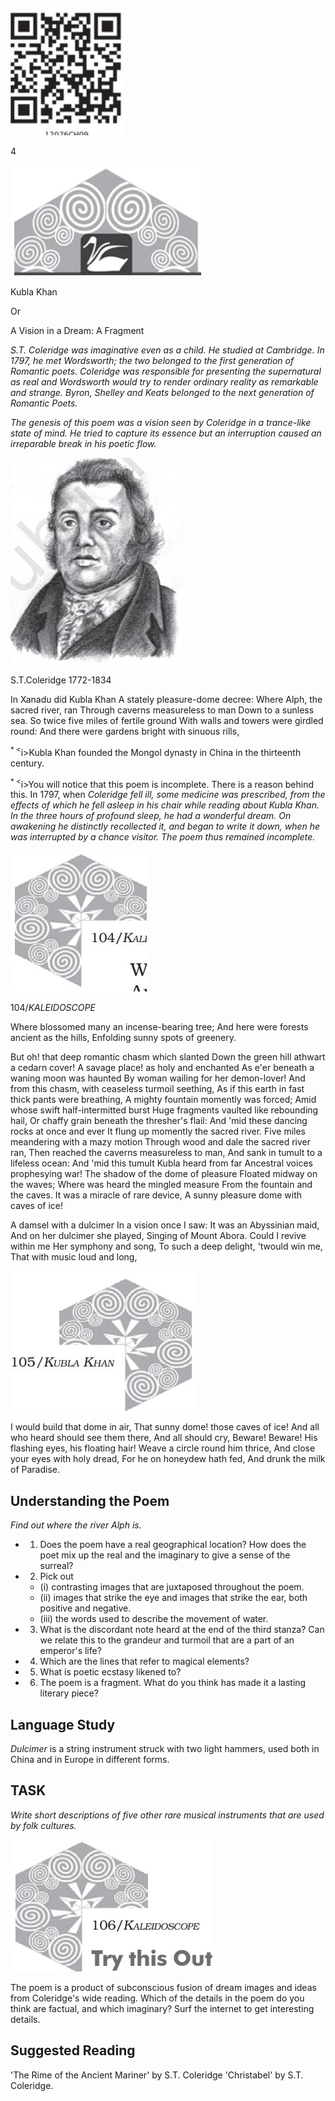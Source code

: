 ![](_page_0_Picture_0.jpeg)

4

![](_page_0_Picture_1.jpeg)

Kubla Khan

Or

A Vision in a Dream: A Fragment

*S.T. Coleridge was imaginative even as a child. He studied at Cambridge. In 1797, he met Wordsworth; the two belonged to the first generation of Romantic poets. Coleridge was responsible for presenting the supernatural as real and Wordsworth would try to render ordinary reality as remarkable and strange. Byron, Shelley and Keats belonged to the next generation of Romantic Poets.*

*The genesis of this poem was a vision seen by Coleridge in a trance-like state of mind. He tried to capture its essence but an interruption caused an irreparable break in his poetic flow.*

![](_page_0_Picture_6.jpeg)

S.T.Coleridge 1772-1834

In Xanadu did Kubla Khan A stately pleasure-dome decree: Where Alph, the sacred river, ran Through caverns measureless to man Down to a sunless sea. So twice five miles of fertile ground With walls and towers were girdled round: And there were gardens bright with sinuous rills,

<sup>* <</sup>i>Kubla Khan founded the Mongol dynasty in China in the thirteenth century.

<sup>* <</sup>i>You will notice that this poem is incomplete. There is a reason behind this. In 1797, when *Coleridge fell ill, some medicine was prescribed, from the effects of which he fell asleep in his chair while reading about Kubla Khan. In the three hours of profound sleep, he had a wonderful dream. On awakening he distinctly recollected it, and began to write it down, when he was interrupted by a chance visitor. The poem thus remained incomplete.*

![](_page_1_Picture_0.jpeg)

104/*KALEIDOSCOPE*

Where blossomed many an incense-bearing tree; And here were forests ancient as the hills, Enfolding sunny spots of greenery.

But oh! that deep romantic chasm which slanted Down the green hill athwart a cedarn cover! A savage place! as holy and enchanted As e'er beneath a waning moon was haunted By woman wailing for her demon-lover! And from this chasm, with ceaseless turmoil seething, As if this earth in fast thick pants were breathing, A mighty fountain momently was forced; Amid whose swift half-intermitted burst Huge fragments vaulted like rebounding hail, Or chaffy grain beneath the thresher's flail: And 'mid these dancing rocks at once and ever It flung up momently the sacred river. Five miles meandering with a mazy motion Through wood and dale the sacred river ran, Then reached the caverns measureless to man, And sank in tumult to a lifeless ocean: And 'mid this tumult Kubla heard from far Ancestral voices prophesying war! The shadow of the dome of pleasure Floated midway on the waves; Where was heard the mingled measure From the fountain and the caves. It was a miracle of rare device, A sunny pleasure dome with caves of ice!

A damsel with a dulcimer In a vision once I saw: It was an Abyssinian maid, And on her dulcimer she played, Singing of Mount Abora. Could I revive within me Her symphony and song, To such a deep delight, 'twould win me, That with music loud and long,

![](_page_2_Picture_0.jpeg)

I would build that dome in air, That sunny dome! those caves of ice! And all who heard should see them there, And all should cry, Beware! Beware! His flashing eyes, his floating hair! Weave a circle round him thrice, And close your eyes with holy dread, For he on honeydew hath fed, And drunk the milk of Paradise.

## Understanding the Poem

*Find out where the river Alph is.*

- 1. Does the poem have a real geographical location? How does the poet mix up the real and the imaginary to give a sense of the surreal?
- 2. Pick out
	- (i) contrasting images that are juxtaposed throughout the poem.
	- (ii) images that strike the eye and images that strike the ear, both positive and negative.
	- (iii) the words used to describe the movement of water.
- 3. What is the discordant note heard at the end of the third stanza? Can we relate this to the grandeur and turmoil that are a part of an emperor's life?
- 4. Which are the lines that refer to magical elements?
- 5. What is poetic ecstasy likened to?
- 6. The poem is a fragment. What do you think has made it a lasting literary piece?

## Language Study

*Dulcimer* is a string instrument struck with two light hammers, used both in China and in Europe in different forms.

## TASK

*Write short descriptions of five other rare musical instruments that are used by folk cultures.*

![](_page_3_Picture_0.jpeg)

The poem is a product of subconscious fusion of dream images and ideas from Coleridge's wide reading. Which of the details in the poem do you think are factual, and which imaginary? Surf the internet to get interesting details.

## Suggested Reading

'The Rime of the Ancient Mariner' by S.T. Coleridge 'Christabel' by S.T. Coleridge.

